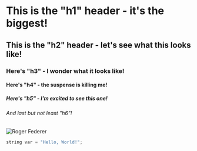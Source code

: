 # This is the "h1" header - it's the biggest!
## This is the "h2" header - let's see what this looks like!
### Here's "h3" - I wonder what it looks like!
#### Here's "h4" - the suspense is killing me!
##### Here's "h5" - I'm excited to see this one!
###### And last but not least "h6"!

![Roger Federer](https://ausopen.com/sites/default/files/styles/530x530/public/202001/21/Federer.png?itok=GPMlRswI)

``` c++
string var = "Hello, World!";
```
